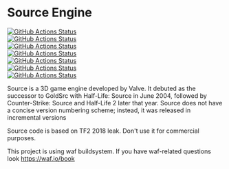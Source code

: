 # Source Engine
[![GitHub Actions Status](https://github.com/ArpaRec/source-engine/actions/workflows/hl2.yml/badge.svg)](https://github.com/ArpaRec/source-engine/actions/workflows/hl2.yml)\
[![GitHub Actions Status](https://github.com/ArpaRec/source-engine/actions/workflows/episodic.yml/badge.svg)](https://github.com/ArpaRec/source-engine/actions/workflows/episodic.yml)\
[![GitHub Actions Status](https://github.com/ArpaRec/source-engine/actions/workflows/hl2mp.yml/badge.svg)](https://github.com/ArpaRec/source-engine/actions/workflows/hl2mp.yml)\
[![GitHub Actions Status](https://github.com/ArpaRec/source-engine/actions/workflows/portal.yml/badge.svg)](https://github.com/ArpaRec/source-engine/actions/workflows/portal.yml)\
[![GitHub Actions Status](https://github.com/ArpaRec/source-engine/actions/workflows/hl1.yml/badge.svg)](https://github.com/ArpaRec/source-engine/actions/workflows/hl1.yml)\
[![GitHub Actions Status](https://github.com/ArpaRec/source-engine/actions/workflows/cstrike.yml/badge.svg)](https://github.com/ArpaRec/source-engine/actions/workflows/cstrike.yml)\
[![GitHub Actions Status](https://github.com/ArpaRec/source-engine/actions/workflows/dod.yml/badge.svg)](https://github.com/ArpaRec/source-engine/actions/workflows/dod.yml)
 

Source is a 3D game engine developed by Valve.
It debuted as the successor to GoldSrc with Half-Life: Source in June 2004,
followed by Counter-Strike: Source and Half-Life 2 later that year.
Source does not have a concise version numbering scheme; instead, it was released in incremental versions

Source code is based on TF2 2018 leak. Don't use it for commercial purposes.

This project is using waf buildsystem. If you have waf-related questions look https://waf.io/book
